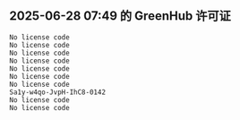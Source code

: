 ## 2025-06-28 07:49 的 GreenHub 许可证
```
No license code
No license code
No license code
No license code
No license code
No license code
No license code
Sa1y-w4qo-JvpH-IhC8-0142
No license code
No license code
```
